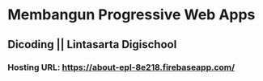 # Membangun Progressive Web Apps
## Dicoding || Lintasarta Digischool

### Hosting URL: https://about-epl-8e218.firebaseapp.com/
